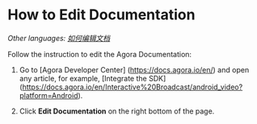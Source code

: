 
# How to Edit Documentation

*Other languages: [如何编辑文档](README.zh.md)*

Follow the instruction to edit the Agora Documentation:

1. Go to [Agora Developer Center] (https://docs.agora.io/en/) and open any article, for example, [Integrate the SDK] (https://docs.agora.io/en/Interactive%20Broadcast/android_video?platform=Android).

2. Click **Edit Documentation** on the right bottom of the page.

